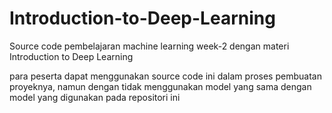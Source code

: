 # Introduction-to-Deep-Learning
Source code pembelajaran machine learning week-2 dengan materi Introduction to Deep Learning

para peserta dapat menggunakan source code ini dalam proses pembuatan proyeknya, namun dengan tidak menggunakan model yang sama dengan model yang digunakan pada repositori ini
